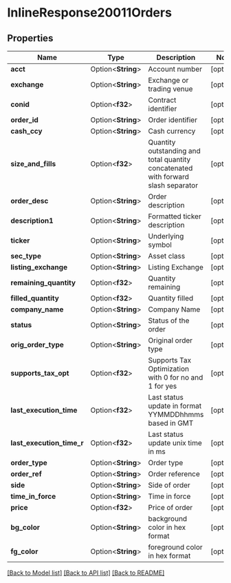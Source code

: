 # InlineResponse20011Orders

## Properties

Name | Type | Description | Notes
------------ | ------------- | ------------- | -------------
**acct** | Option<**String**> | Account number | [optional]
**exchange** | Option<**String**> | Exchange or trading venue | [optional]
**conid** | Option<**f32**> | Contract identifier | [optional]
**order_id** | Option<**String**> | Order identifier | [optional]
**cash_ccy** | Option<**String**> | Cash currency | [optional]
**size_and_fills** | Option<**f32**> | Quantity outstanding and total quantity concatenated with forward slash separator | [optional]
**order_desc** | Option<**String**> | Order description | [optional]
**description1** | Option<**String**> | Formatted ticker description | [optional]
**ticker** | Option<**String**> | Underlying symbol | [optional]
**sec_type** | Option<**String**> | Asset class | [optional]
**listing_exchange** | Option<**String**> | Listing Exchange | [optional]
**remaining_quantity** | Option<**f32**> | Quantity remaining | [optional]
**filled_quantity** | Option<**f32**> | Quantity filled | [optional]
**company_name** | Option<**String**> | Company Name | [optional]
**status** | Option<**String**> | Status of the order | [optional]
**orig_order_type** | Option<**String**> | Original order type | [optional]
**supports_tax_opt** | Option<**f32**> | Supports Tax Optimization with 0 for no and 1 for yes | [optional]
**last_execution_time** | Option<**f32**> | Last status update in format YYMMDDhhmms based in GMT | [optional]
**last_execution_time_r** | Option<**f32**> | Last status update unix time in ms | [optional]
**order_type** | Option<**String**> | Order type | [optional]
**order_ref** | Option<**String**> | Order reference | [optional]
**side** | Option<**String**> | Side of order | [optional]
**time_in_force** | Option<**String**> | Time in force | [optional]
**price** | Option<**f32**> | Price of order | [optional]
**bg_color** | Option<**String**> | background color in hex format | [optional]
**fg_color** | Option<**String**> | foreground color in hex format | [optional]

[[Back to Model list]](../README.md#documentation-for-models) [[Back to API list]](../README.md#documentation-for-api-endpoints) [[Back to README]](../README.md)


